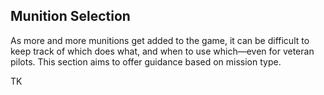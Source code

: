 ## Munition Selection

As more and more munitions get added to the game, it can be difficult to keep
track of which does what, and when to use which—even for veteran pilots. This
section aims to offer guidance based on mission type.

TK
